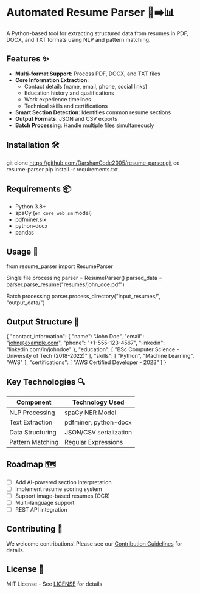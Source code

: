 # Automated Resume Parser 📄➡️📊

A Python-based tool for extracting structured data from resumes in PDF, DOCX, and TXT formats using NLP and pattern matching.

## Features ✨
- **Multi-format Support**: Process PDF, DOCX, and TXT files
- **Core Information Extraction**:
  - Contact details (name, email, phone, social links)
  - Education history and qualifications
  - Work experience timelines
  - Technical skills and certifications
- **Smart Section Detection**: Identifies common resume sections
- **Output Formats**: JSON and CSV exports
- **Batch Processing**: Handle multiple files simultaneously

## Installation 🛠️

git clone https://github.com/DarshanCode2005/resume-parser.git
cd resume-parser
pip install -r requirements.txt


## Requirements 📦
- Python 3.8+
- spaCy (`en_core_web_sm` model)
- pdfminer.six
- python-docx
- pandas

## Usage 🚀

from resume_parser import ResumeParser

Single file processing
parser = ResumeParser()
parsed_data = parser.parse_resume("resumes/john_doe.pdf")

Batch processing
parser.process_directory("input_resumes/", "output_data/")


## Output Structure 📂

{
"contact_information": {
"name": "John Doe",
"email": "john@example.com",
"phone": "+1-555-123-4567",
"linkedin": "linkedin.com/in/johndoe"
},
"education": [
"BSc Computer Science - University of Tech (2018-2022)"
],
"skills": [
"Python", "Machine Learning", "AWS"
],
"certifications": [
"AWS Certified Developer - 2023"
]
}


## Key Technologies 🔍
| Component          | Technology Used       |
|---------------------|-----------------------|
| NLP Processing      | spaCy NER Model       |
| Text Extraction     | pdfminer, python-docx |
| Data Structuring    | JSON/CSV serialization|
| Pattern Matching    | Regular Expressions   |

## Roadmap 🗺️
- [ ] Add AI-powered section interpretation
- [ ] Implement resume scoring system
- [ ] Support image-based resumes (OCR)
- [ ] Multi-language support
- [ ] REST API integration

## Contributing 🤝
We welcome contributions! Please see our [Contribution Guidelines](CONTRIBUTING.md) for details.

## License 📄
MIT License - See [LICENSE](LICENSE) for details